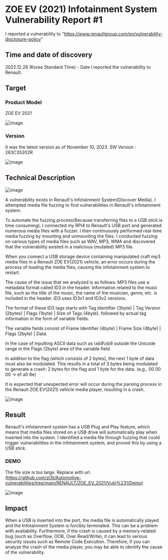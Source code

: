 # ZOE EV (2021) Infotainment System Vulnerability Report #1

I reported a vulnerability to "https://www.renaultgroup.com/en/vulnerability-disclosure-policy"

## Time and date of discovery
2022.12.28 (Korea Standard Time) - Date I reported the vulnerability to Renault.

## Target
### Product Model

ZOE EV 2021

![image](https://github.com/zj3t/Automotive-vulnerabilities/assets/35731091/6fbbada2-025f-40c0-86b1-1796b41d24d8)

### Version

It was the latest version as of November 10, 2023.
SW Version : 283C35202R

![image](https://github.com/zj3t/Automotive-vulnerabilities/assets/35731091/7bad2676-7777-4ba0-b8a3-3fffe8424cd9)



## Technical Description

![image](https://github.com/zj3t/Automotive-vulnerabilities/assets/35731091/19501a4a-d42b-4af7-80aa-df7e4df46f96)

A vulnerability exists in Renault's Infotainment System(Discover Media). I attempted media file fuzzing to find vulnerabilities in Renault's infotainment system.

To automate the fuzzing process(Because transferring files to a USB stick is time consuming), I connected my RPI4 to Renault's USB port and generated numerous media files with a fuzzer. I then continuously performed real-time media fuzzing by mounting and unmounting the files. I conducted fuzzing on various types of media files such as WAV, MP3, WMA and discovered that the vulnerability existed in a malicious (mutated) MP3 file.

When you connect a USB storage device containing manipulated craft mp3 media files in a Renault ZOE EV(2021) vehicle, an error occurs during the process of loading the media files, causing the infotainment system to restart.

The cause of the issue that we analyzed is as follows:
MP3 files use a metadata format called ID3 in the header. Information related to the music file, such as the title of the music, the name of the musician, genre, etc. is included in the header. ID3 uses ID3v1 and ID3v2 versions.

The format of these ID3 tags starts with Tag Identifier (3byte) | Tag Version (2bytes) | Flags (1byte) | Size of Tags (4byte), followed by actual tag information in the form of variable fields.

The variable fields consist of Frame Identifier (4byte) | Frame Size (4byte) | Flags (2byte) | Data.

In the case of inputting ASCII data such as \xb9\xb9 outside the Unicode range in the Flags (2byte) area of the variable field. 

In addition to the flag (which consists of 2 bytes), the next 1 byte of data must also be modulated. This results in a total of 3 bytes being modulated to generate a crash: 2 bytes for the flag and 1 byte for the data. (e,g., 00 00 00 -> e1 a0 8e)

It is expected that unexpected error will occur during the parsing process in the Renault ZOE EV(2021) vehicle media player, resulting in a crash.

![image](https://github.com/zj3t/Automotive-vulnerabilities/assets/35731091/fe9fcb24-0a48-4dbe-8b5d-2d2f88e47501)



## Result
Renault's infotainment system has a USB Plug and Play feature, which means that media files stored on a USB drive will automatically play when inserted into the system.
I identified a media file through fuzzing that could trigger vulnerabilities in the infotainment system, and proved this by using a USB stick. 

### DEMO
The file size is too large. Replace with url. (https://github.com/zj3t/Automotive-vulnerabilities/tree/main/RENAULT/ZOE_EV_2021/Vuln%231/Demo)

![image](https://github.com/zj3t/Automotive-vulnerabilities/assets/35731091/cdaf431e-b9ee-46ff-8443-bac6a1e88062)



## Impact

When a USB is inserted into the port, the media file is automatically played and the Infotainment System is forcibly terminated. This can be a problem with availability. 
Furthermore, if the crash is caused by a memory-related bug (such as Overflow, OOB, Over Read/Write), it can lead to serious security issues such as Remote Code Execution. Therefore, if you can analyze the crash of the media player, you may be able to identify the cause of the vulnerability.


